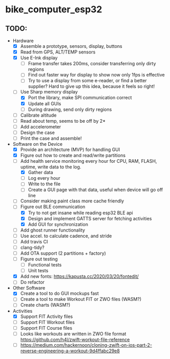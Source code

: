 # bike_computer_esp32

## TODO:
- Hardware
  - [x] Assemble a prototype, sensors, display, buttons
  - [x] Read from GPS, ALT/TEMP sensors
  - [x] Use E-Ink display
    - [ ] Frame transfer takes 200ms, consider transferring only dirty regions
    - [ ] Find out faster way for display to show now only 1fps is effective
    - [ ] Try to use a display from some e-reader, or find a better supplier? Hard to give up this idea, because it feels so right!
  - [ ] Use Sharp memory display
    - [x] Port the library, make SPI communication correct
    - [x] Update all GUIs
    - [ ] During drawing, send only dirty regions
  - [ ] Calibrate altitude
  - [ ] Read about temp, seems to be off by 2*
  - [ ] Add accelerometer
  - [ ] Design the case
  - [ ] Print the case and assemble!
- Software on the Device
  - [x] Provide an architecture (MVP) for handling GUI
  - [x] Figure out how to create and read/write partitions
  - [ ] Add health service monitoring every hour for CPU, RAM, FLASH, uptime, write data to the log.
    - [x] Gather data
    - [ ] Log every hour
    - [ ] Write to the file
    - [ ] Create a GUI page with that data, useful when device will go off line
  - [ ] Consider making paint class more cache friendly
  - [ ] Figure out BLE communication
    - [X] Try to not get insane while reading esp32 BLE api
    - [X] Design and implement GATTS server for fetching activities
    - [X] Add GUI for synchronization
  - [ ] Add ghost runner functionality
  - [ ] Use accel. to calculate cadence, and stride
  - [ ] Add travis CI
  - [ ] clang-tidy?
  - [ ] Add OTA support (2 partitions + factory)
  - [ ] Figure out testing
    - [ ] Functional tests
    - [ ] Unit tests
  - [x] Add new fonts: https://kapusta.cc/2020/03/20/fontedit/
  - [ ] Do refactor
- Other Software
  - [x] Create a tool to do GUI mockups fast
  - [ ] Create a tool to make Workout FIT or ZWO files (WASM?)
  - [ ] Create charts (WASM?)

- Activities
  - [x] Support FIT Activity files
  - [ ] Support FIT Workout files
  - [ ] Support FIT Course files
  - [ ] Looks like workouts are written in ZWO file format https://github.com/h4l/zwift-workout-file-reference
  - [ ] https://medium.com/hackernoon/cloning-zwift-on-ios-part-2-reverse-engineering-a-workout-9d4ffabc29e8
